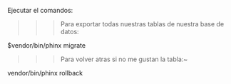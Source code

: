 Ejecutar el comandos:

>>> Para exportar todas nuestras tablas de nuestra base de datos:

$vendor/bin/phinx migrate

>>> Para volver atras si no me gustan la tabla:~

vendor/bin/phinx rollback
